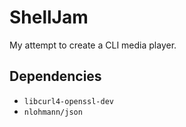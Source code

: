 # ShellJam

My attempt to create a CLI media player.

## Dependencies

- `libcurl4-openssl-dev`
- `nlohmann/json`

